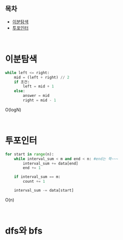 ## 목차

- [이분탐색](#이분탐색)
- [투포인터](#투포인터)

<br>

# 이분탐색

```python
while left <= right:
    mid = (left + right) // 2
    if 조건:
        left = mid + 1
    else:
        answer = mid
        right = mid - 1
```

O(logN)

<br>

# 투포인터

```python
for start in range(n):
    while interval_sum < m and end < n: #end는 쭉~~~
        interval_sum += data[end]
        end += 1

    if interval_sum == m:
        count += 1

    interval_sum -= data[start]
```

O(n)

<br>

# dfs와 bfs

